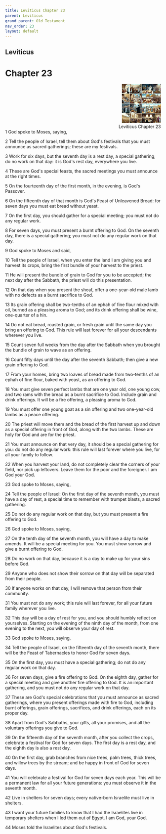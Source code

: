 ```yaml
---
title: Leviticus Chapter 23
parent: Leviticus
grand_parent: Old Testament
nav_order: 23
layout: default
---
```


## Leviticus

# Chapter 23

<div style="clear: both; text-align: right;">
    <img src="/assets/Image/Leviticus/500/23.jpg" alt="Leviticus Chapter 23" class="chapter-image" style="max-width: 25%; height: auto;"/>
    <figcaption style="font-size: 14px;">Leviticus Chapter 23</figcaption>
</div>
1 God spoke to Moses, saying,

2 Tell the people of Israel, tell them about God's festivals that you must announce as sacred gatherings; these are my festivals.

3 Work for six days, but the seventh day is a rest day, a special gathering; do no work on that day: it is God's rest day, everywhere you live.

4 These are God's special feasts, the sacred meetings you must announce at the right times.

5 On the fourteenth day of the first month, in the evening, is God's Passover.

6 On the fifteenth day of that month is God's Feast of Unleavened Bread: for seven days you must eat bread without yeast.

7 On the first day, you should gather for a special meeting; you must not do any regular work.

8 For seven days, you must present a burnt offering to God. On the seventh day, there is a special gathering; you must not do any regular work on that day.

9 God spoke to Moses and said,

10 Tell the people of Israel, when you enter the land I am giving you and harvest its crops, bring the first bundle of your harvest to the priest.

11 He will present the bundle of grain to God for you to be accepted; the next day after the Sabbath, the priest will do this presentation.

12 On that day when you present the sheaf, offer a one-year-old male lamb with no defects as a burnt sacrifice to God.

13 Its grain offering shall be two-tenths of an ephah of fine flour mixed with oil, burned as a pleasing aroma to God; and its drink offering shall be wine, one-quarter of a hin.

14 Do not eat bread, roasted grain, or fresh grain until the same day you bring an offering to God. This rule will last forever for all your descendants wherever you live.

15 Count seven full weeks from the day after the Sabbath when you brought the bundle of grain to wave as an offering.

16 Count fifty days until the day after the seventh Sabbath; then give a new grain offering to God.

17 From your homes, bring two loaves of bread made from two-tenths of an ephah of fine flour, baked with yeast, as an offering to God.

18 You must give seven perfect lambs that are one year old, one young cow, and two rams with the bread as a burnt sacrifice to God. Include grain and drink offerings. It will be a fire offering, a pleasing aroma to God.

19 You must offer one young goat as a sin offering and two one-year-old lambs as a peace offering.

20 The priest will move them and the bread of the first harvest up and down as a special offering in front of God, along with the two lambs. These are holy for God and are for the priest.

21 You must announce on that very day, it should be a special gathering for you: do not do any regular work: this rule will last forever where you live, for all your family to follow.

22 When you harvest your land, do not completely clear the corners of your field, nor pick up leftovers. Leave them for the poor and the foreigner. I am God your God.

23 God spoke to Moses, saying,

24 Tell the people of Israel: On the first day of the seventh month, you must have a day of rest, a special time to remember with trumpet blasts, a sacred gathering.

25 Do not do any regular work on that day, but you must present a fire offering to God.

26 God spoke to Moses, saying,

27 On the tenth day of the seventh month, you will have a day to make amends. It will be a special meeting for you. You must show sorrow and give a burnt offering to God.

28 Do no work on that day, because it is a day to make up for your sins before God.

29 Anyone who does not show their sorrow on that day will be separated from their people.

30 If anyone works on that day, I will remove that person from their community.

31 You must not do any work; this rule will last forever, for all your future family wherever you live.

32 This day will be a day of rest for you, and you should humbly reflect on yourselves. Starting on the evening of the ninth day of the month, from one evening to the next, you will observe your day of rest.

33 God spoke to Moses, saying,

34 Tell the people of Israel, on the fifteenth day of the seventh month, there will be the Feast of Tabernacles to honor God for seven days.

35 On the first day, you must have a special gathering; do not do any regular work on that day.

36 For seven days, give a fire offering to God. On the eighth day, gather for a special meeting and give another fire offering to God. It is an important gathering, and you must not do any regular work on that day.

37 These are God's special celebrations that you must announce as sacred gatherings, where you present offerings made with fire to God, including burnt offerings, grain offerings, sacrifices, and drink offerings, each on its proper day.

38 Apart from God's Sabbaths, your gifts, all your promises, and all the voluntary offerings you give to God.

39 On the fifteenth day of the seventh month, after you collect the crops, celebrate a festival for God for seven days. The first day is a rest day, and the eighth day is also a rest day.

40 On the first day, grab branches from nice trees, palm trees, thick trees, and willow trees by the stream; and be happy in front of God for seven days.

41 You will celebrate a festival for God for seven days each year. This will be a permanent law for all your future generations: you must observe it in the seventh month.

42 Live in shelters for seven days; every native-born Israelite must live in shelters.

43 I want your future families to know that I had the Israelites live in temporary shelters when I led them out of Egypt. I am God, your God.

44 Moses told the Israelites about God's festivals.


